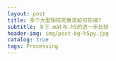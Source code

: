 ```yaml
---
layout: post
title: 多个大型矩阵究竟该如何存储?
subtitle: 关于.mat与.h5的进一步比较
header-img: img/post-bg-h5py.jpg 
catalog: true
tags: Processing
---
```

